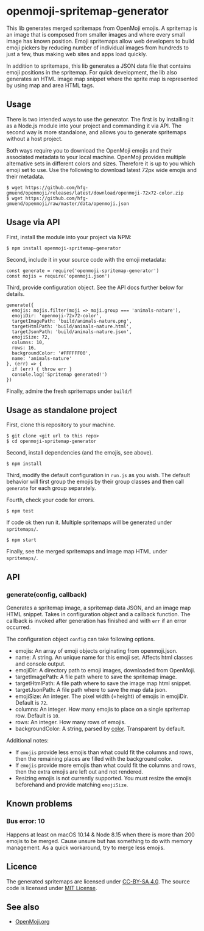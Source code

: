 # openmoji-spritemap-generator

This lib generates merged spritemaps from OpenMoji emojis. A spritemap is an image that is composed from smaller images and where every small image has known position. Emoji spritemaps allow web developers to build emoji pickers by reducing number of individual images from hundreds to just a few, thus making web sites and apps load quickly.

In addition to spritemaps, this lib generates a JSON data file that contains emoji positions in the spritemap. For quick development, the lib also generates an HTML image map snippet where the sprite map is represented by using map and area HTML tags.

## Usage

There is two intended ways to use the generator. The first is by installing it as a Node.js module into your project and commanding it via API. The second way is more standalone, and allows you to generate spritemaps without a host project.

Both ways require you to download the OpenMoji emojis and their associated metadata to your local machine. OpenMoji provides multiple alternative sets in different colors and sizes. Therefore it is up to you which emoji set to use. Use the following to download latest 72px wide emojis and their metadata.

    $ wget https://github.com/hfg-gmuend/openmoji/releases/latest/download/openmoji-72x72-color.zip
    $ wget https://github.com/hfg-gmuend/openmoji/raw/master/data/openmoji.json

## Usage via API

First, install the module into your project via NPM:

    $ npm install openmoji-spritemap-generator

Second, include it in your source code with the emoji metadata:

    const generate = require('openmoji-spritemap-generator')
    const mojis = require('openmoji.json')

Third, provide configuration object. See the API docs further below for details.

    generate({
      emojis: mojis.filter(moji => moji.group === 'animals-nature'),
      emojiDir: 'openmoji-72x72-color',
      targetImagePath: 'build/animals-nature.png',
      targetHtmlPath: 'build/animals-nature.html',
      targetJsonPath: 'build/animals-nature.json',
      emojiSize: 72,
      columns: 10,
      rows: 16,
      backgroundColor: '#FFFFFF00',
      name: 'animals-nature'
    }, (err) => {
      if (err) { throw err }
      console.log('Spritemap generated!')
    })

Finally, admire the fresh spritemaps under `build/`!

## Usage as standalone project

First, clone this repository to your machine.

    $ git clone <git url to this repo>
    $ cd openmoji-spritemap-generator

Second, install dependencies (and the emojis, see above).

    $ npm install

Third, modify the default configuration in `run.js` as you wish. The default behavior will first group the emojis by their group classes and then call `generate` for each group separately.

Fourth, check your code for errors.

    $ npm test

If code ok then run it. Multiple spritemaps will be generated under `spritemaps/`.

    $ npm start

Finally, see the merged spritemaps and image map HTML under `spritemaps/`.

## API

### generate(config, callback)

Generates a spritemap image, a spritemap data JSON, and an image map HTML snippet. Takes in configuration object and a callback function. The callback is invoked after generation has finished and with `err` if an error occurred.

The configuration object `config` can take following options.

- emojis: An array of emoji objects originating from openmoji.json.
- name: A string. An unique name for this emoji set. Affects html classes and console output.
- emojiDir: A directory path to emoji images, downloaded from OpenMoji.
- targetImagePath: A file path where to save the spritemap image.
- targetHtmlPath: A file path where to save the image map html snippet.
- targetJsonPath: A file path where to save the map data json.
- emojiSize: An integer. The pixel width (=height) of emojis in emojiDir. Default is `72`.
- columns: An integer. How many emojis to place on a single spritemap row. Default is `10`.
- rows: An integer. How many rows of emojis.
- backgroundColor: A string, parsed by [color](https://www.npmjs.com/package/color). Transparent by default.

Additional notes:
- If `emojis` provide less emojis than what could fit the columns and rows, then the remaining places are filled with the background color.
- If `emojis` provide more emojis than what could fit the columns and rows, then the extra emojis are left out and not rendered.
- Resizing emojis is not currently supported. You must resize the emojis beforehand and provide matching `emojiSize`.

## Known problems

### Bus error: 10

Happens at least on macOS 10.14 & Node 8.15 when there is more than 200 emojis to be merged. Cause unsure but has something to do with memory management. As a quick workaround, try to merge less emojis.

## Licence

The generated spritemaps are licensed under [CC-BY-SA 4.0](https://creativecommons.org/licenses/by-sa/4.0/). The source code is licensed under [MIT License](LICENSE).

## See also

- [OpenMoji.org](https://openmoji.org/)
